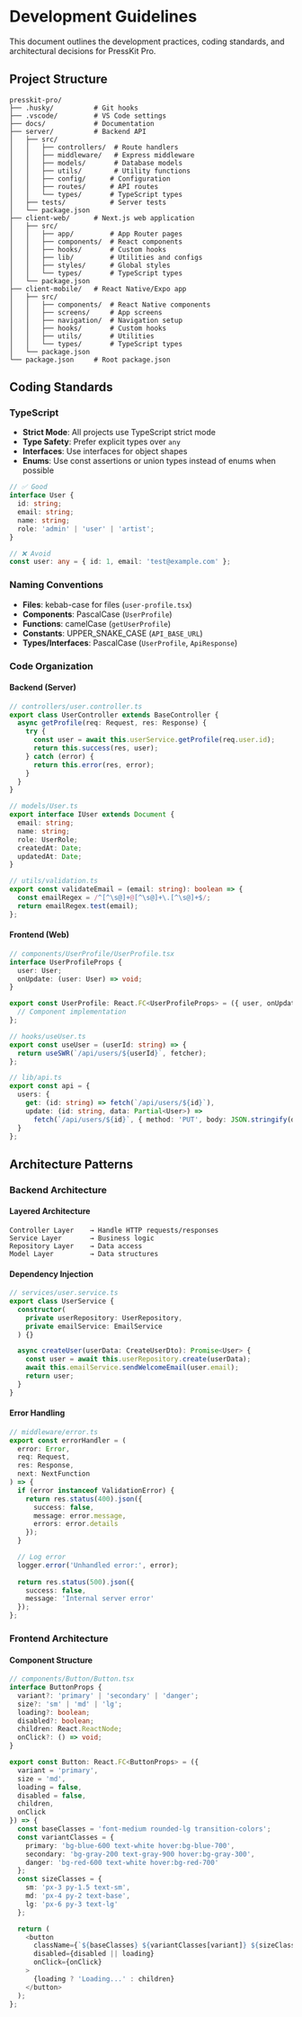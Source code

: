 # Development Guidelines

This document outlines the development practices, coding standards, and architectural decisions for PressKit Pro.

## Project Structure

```
presskit-pro/
├── .husky/          # Git hooks
├── .vscode/         # VS Code settings
├── docs/            # Documentation
├── server/          # Backend API
│   ├── src/
│   │   ├── controllers/  # Route handlers
│   │   ├── middleware/   # Express middleware
│   │   ├── models/       # Database models
│   │   ├── utils/        # Utility functions
│   │   ├── config/      # Configuration
│   │   ├── routes/      # API routes
│   │   └── types/       # TypeScript types
│   ├── tests/           # Server tests
│   └── package.json
├── client-web/      # Next.js web application
│   ├── src/
│   │   ├── app/         # App Router pages
│   │   ├── components/  # React components
│   │   ├── hooks/       # Custom hooks
│   │   ├── lib/         # Utilities and configs
│   │   ├── styles/      # Global styles
│   │   └── types/       # TypeScript types
│   └── package.json
├── client-mobile/   # React Native/Expo app
│   ├── src/
│   │   ├── components/  # React Native components
│   │   ├── screens/     # App screens
│   │   ├── navigation/  # Navigation setup
│   │   ├── hooks/       # Custom hooks
│   │   ├── utils/       # Utilities
│   │   └── types/       # TypeScript types
│   └── package.json
└── package.json     # Root package.json
```

## Coding Standards

### TypeScript

- **Strict Mode**: All projects use TypeScript strict mode
- **Type Safety**: Prefer explicit types over `any`
- **Interfaces**: Use interfaces for object shapes
- **Enums**: Use const assertions or union types instead of enums when possible

```typescript
// ✅ Good
interface User {
  id: string;
  email: string;
  name: string;
  role: 'admin' | 'user' | 'artist';
}

// ❌ Avoid
const user: any = { id: 1, email: 'test@example.com' };
```

### Naming Conventions

- __Files__: kebab-case for files (`user-profile.tsx`)
- __Components__: PascalCase (`UserProfile`)
- __Functions__: camelCase (`getUserProfile`)
- __Constants__: UPPER_SNAKE_CASE (`API_BASE_URL`)
- __Types/Interfaces__: PascalCase (`UserProfile`, `ApiResponse`)

### Code Organization

#### Backend (Server)

```typescript
// controllers/user.controller.ts
export class UserController extends BaseController {
  async getProfile(req: Request, res: Response) {
    try {
      const user = await this.userService.getProfile(req.user.id);
      return this.success(res, user);
    } catch (error) {
      return this.error(res, error);
    }
  }
}

// models/User.ts
export interface IUser extends Document {
  email: string;
  name: string;
  role: UserRole;
  createdAt: Date;
  updatedAt: Date;
}

// utils/validation.ts
export const validateEmail = (email: string): boolean => {
  const emailRegex = /^[^\s@]+@[^\s@]+\.[^\s@]+$/;
  return emailRegex.test(email);
};
```

#### Frontend (Web)

```typescript
// components/UserProfile/UserProfile.tsx
interface UserProfileProps {
  user: User;
  onUpdate: (user: User) => void;
}

export const UserProfile: React.FC<UserProfileProps> = ({ user, onUpdate }) => {
  // Component implementation
};

// hooks/useUser.ts
export const useUser = (userId: string) => {
  return useSWR(`/api/users/${userId}`, fetcher);
};

// lib/api.ts
export const api = {
  users: {
    get: (id: string) => fetch(`/api/users/${id}`),
    update: (id: string, data: Partial<User>) =>
      fetch(`/api/users/${id}`, { method: 'PUT', body: JSON.stringify(data) })
  }
};
```

## Architecture Patterns

### Backend Architecture

#### Layered Architecture

```
Controller Layer    → Handle HTTP requests/responses
Service Layer       → Business logic
Repository Layer    → Data access
Model Layer         → Data structures
```

#### Dependency Injection

```typescript
// services/user.service.ts
export class UserService {
  constructor(
    private userRepository: UserRepository,
    private emailService: EmailService
  ) {}

  async createUser(userData: CreateUserDto): Promise<User> {
    const user = await this.userRepository.create(userData);
    await this.emailService.sendWelcomeEmail(user.email);
    return user;
  }
}
```

#### Error Handling

```typescript
// middleware/error.ts
export const errorHandler = (
  error: Error,
  req: Request,
  res: Response,
  next: NextFunction
) => {
  if (error instanceof ValidationError) {
    return res.status(400).json({
      success: false,
      message: error.message,
      errors: error.details
    });
  }

  // Log error
  logger.error('Unhandled error:', error);
  
  return res.status(500).json({
    success: false,
    message: 'Internal server error'
  });
};
```

### Frontend Architecture

#### Component Structure

```typescript
// components/Button/Button.tsx
interface ButtonProps {
  variant?: 'primary' | 'secondary' | 'danger';
  size?: 'sm' | 'md' | 'lg';
  loading?: boolean;
  disabled?: boolean;
  children: React.ReactNode;
  onClick?: () => void;
}

export const Button: React.FC<ButtonProps> = ({
  variant = 'primary',
  size = 'md',
  loading = false,
  disabled = false,
  children,
  onClick
}) => {
  const baseClasses = 'font-medium rounded-lg transition-colors';
  const variantClasses = {
    primary: 'bg-blue-600 text-white hover:bg-blue-700',
    secondary: 'bg-gray-200 text-gray-900 hover:bg-gray-300',
    danger: 'bg-red-600 text-white hover:bg-red-700'
  };
  const sizeClasses = {
    sm: 'px-3 py-1.5 text-sm',
    md: 'px-4 py-2 text-base',
    lg: 'px-6 py-3 text-lg'
  };

  return (
    <button
      className={`${baseClasses} ${variantClasses[variant]} ${sizeClasses[size]}`}
      disabled={disabled || loading}
      onClick={onClick}
    >
      {loading ? 'Loading...' : children}
    </button>
  );
};
```
